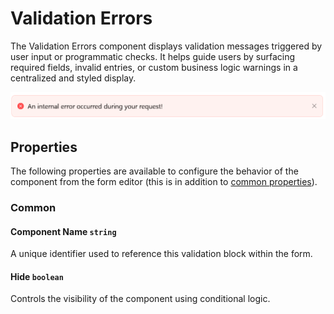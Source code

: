 # Validation Errors
The Validation Errors component displays validation messages triggered by user input or programmatic checks. It helps guide users by surfacing required fields, invalid entries, or custom business logic warnings in a centralized and styled display.

![Image](../data-display/images/validationerror1.png)

## Properties

The following properties are available to configure the behavior of the component from the form editor (this is in addition to [common properties](/docs/front-end-basics/form-components/common-component-properties)).

### Common

#### **Component Name** `string`  
A unique identifier used to reference this validation block within the form.

#### **Hide** `boolean`  
Controls the visibility of the component using conditional logic.